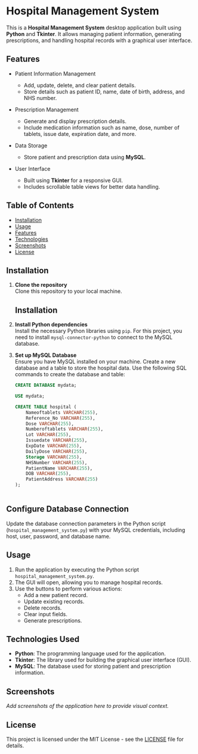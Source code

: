 # Hospital Management System

This is a **Hospital Management System** desktop application built using **Python** and **Tkinter**. It allows managing patient information, generating prescriptions, and handling hospital records with a graphical user interface.

## Features

- Patient Information Management
  - Add, update, delete, and clear patient details.
  - Store details such as patient ID, name, date of birth, address, and NHS number.
  
- Prescription Management
  - Generate and display prescription details.
  - Include medication information such as name, dose, number of tablets, issue date, expiration date, and more.
  
- Data Storage
  - Store patient and prescription data using **MySQL**.
  
- User Interface
  - Built using **Tkinter** for a responsive GUI.
  - Includes scrollable table views for better data handling.
  
## Table of Contents

- [Installation](#installation)
- [Usage](#usage)
- [Features](#features)
- [Technologies](#technologies)
- [Screenshots](#screenshots)
- [License](#license)

## Installation

1. **Clone the repository**  
   Clone this repository to your local machine.
   ## Installation

2. **Install Python dependencies**  
   Install the necessary Python libraries using `pip`. For this project, you need to install `mysql-connector-python` to connect to the MySQL database.

3. **Set up MySQL Database**  
   Ensure you have MySQL installed on your machine. Create a new database and a table to store the hospital data. Use the following SQL commands to create the database and table:

   ```sql
   CREATE DATABASE mydata;

   USE mydata;

   CREATE TABLE hospital (
       Nameoftablets VARCHAR(255),
       Reference_No VARCHAR(255),
       Dose VARCHAR(255),
       Numberoftablets VARCHAR(255),
       Lot VARCHAR(255),
       Issuedate VARCHAR(255),
       ExpDate VARCHAR(255),
       DailyDose VARCHAR(255),
       Storage VARCHAR(255),
       NHSNumber VARCHAR(255),
       PatientName VARCHAR(255),
       DOB VARCHAR(255),
       PatientAddress VARCHAR(255)
   );
  
   ```
## Configure Database Connection

Update the database connection parameters in the Python script (`hospital_management_system.py`) with your MySQL credentials, including host, user, password, and database name.

## Usage

1. Run the application by executing the Python script `hospital_management_system.py`.
2. The GUI will open, allowing you to manage hospital records.
3. Use the buttons to perform various actions:
   - Add a new patient record.
   - Update existing records.
   - Delete records.
   - Clear input fields.
   - Generate prescriptions.

## Technologies Used

- **Python**: The programming language used for the application.
- **Tkinter**: The library used for building the graphical user interface (GUI).
- **MySQL**: The database used for storing patient and prescription information.

## Screenshots

*Add screenshots of the application here to provide visual context.*

## License

This project is licensed under the MIT License - see the [LICENSE](LICENSE) file for details.

